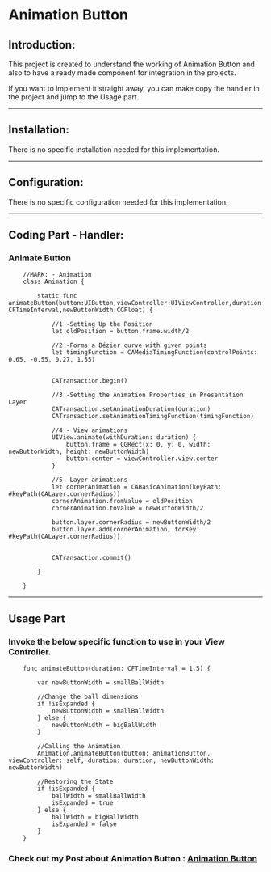 # Animation Button

## Introduction:

This project is created to understand the working of Animation Button and also to have a ready made component for integration in the projects. 

If you want to implement it straight away, you can make copy the handler in the project and jump to the Usage part.

---------------------------------------------------------------------------------------------------

## Installation:

There is no specific installation needed for this implementation.


----------------------------------------------------------------------------------------------------

## Configuration:

 There is no specific configuration needed for this implementation.

----------------------------------------------------------------------------------------------------

## Coding Part - Handler:

### Animate Button

```
    //MARK: - Animation
    class Animation {
        
        static func animateButton(button:UIButton,viewController:UIViewController,duration: CFTimeInterval,newButtonWidth:CGFloat) {
            
            //1 -Setting Up the Position
            let oldPosition = button.frame.width/2
            
            //2 -Forms a Bézier curve with given points
            let timingFunction = CAMediaTimingFunction(controlPoints: 0.65, -0.55, 0.27, 1.55)
            

            CATransaction.begin()
            
            //3 -Setting the Animation Properties in Presentation Layer
            CATransaction.setAnimationDuration(duration)
            CATransaction.setAnimationTimingFunction(timingFunction)

            //4 - View animations
            UIView.animate(withDuration: duration) {
                button.frame = CGRect(x: 0, y: 0, width: newButtonWidth, height: newButtonWidth)
                button.center = viewController.view.center
            }
            
            //5 -Layer animations
            let cornerAnimation = CABasicAnimation(keyPath: #keyPath(CALayer.cornerRadius))
            cornerAnimation.fromValue = oldPosition
            cornerAnimation.toValue = newButtonWidth/2
            
            button.layer.cornerRadius = newButtonWidth/2
            button.layer.add(cornerAnimation, forKey: #keyPath(CALayer.cornerRadius))
            
            
            CATransaction.commit()
            
        }
        
    }
```

----------------------------------------------------------------------------------------------------

## Usage Part

### Invoke the below specific function to use in your View Controller. 

```
    func animateButton(duration: CFTimeInterval = 1.5) {
        
        var newButtonWidth = smallBallWidth
       
        //Change the ball dimensions
        if !isExpanded {
            newButtonWidth = smallBallWidth
        } else {
            newButtonWidth = bigBallWidth
        }
        
        //Calling the Animation
        Animation.animateButton(button: animationButton, viewController: self, duration: duration, newButtonWidth: newButtonWidth)
        
        //Restoring the State
        if !isExpanded {
            ballWidth = smallBallWidth
            isExpanded = true
        } else {
            ballWidth = bigBallWidth
            isExpanded = false
        }
    }
```


### Check out my Post about Animation Button : [Animation Button](https://vijaysn.com/2020/04/23/ios-av-player/)
